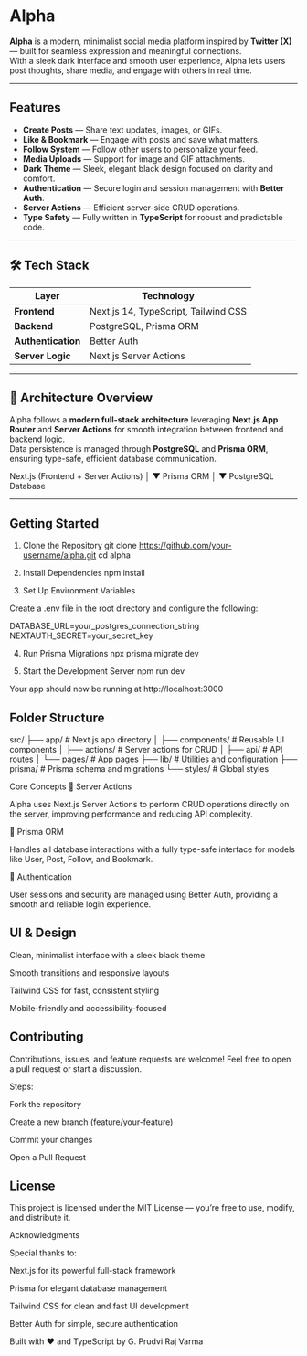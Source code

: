 # Alpha

**Alpha** is a modern, minimalist social media platform inspired by **Twitter (X)** — built for seamless expression and meaningful connections.  
With a sleek dark interface and smooth user experience, Alpha lets users post thoughts, share media, and engage with others in real time.

---

## Features

- **Create Posts** — Share text updates, images, or GIFs.  
- **Like & Bookmark** — Engage with posts and save what matters.  
- **Follow System** — Follow other users to personalize your feed.  
- **Media Uploads** — Support for image and GIF attachments.  
- **Dark Theme** — Sleek, elegant black design focused on clarity and comfort.  
- **Authentication** — Secure login and session management with **Better Auth**.  
- **Server Actions** — Efficient server-side CRUD operations.  
- **Type Safety** — Fully written in **TypeScript** for robust and predictable code.

---

## 🛠️ Tech Stack

| Layer | Technology |
|-------|-------------|
| **Frontend** | Next.js 14, TypeScript, Tailwind CSS |
| **Backend** | PostgreSQL, Prisma ORM |
| **Authentication** | Better Auth |
| **Server Logic** | Next.js Server Actions |

---

## 🧭 Architecture Overview

Alpha follows a **modern full-stack architecture** leveraging **Next.js App Router** and **Server Actions** for smooth integration between frontend and backend logic.  
Data persistence is managed through **PostgreSQL** and **Prisma ORM**, ensuring type-safe, efficient database communication.

Next.js (Frontend + Server Actions)
│
▼
Prisma ORM
│
▼
PostgreSQL Database


---

## Getting Started

1. Clone the Repository
git clone https://github.com/your-username/alpha.git
cd alpha

2. Install Dependencies
npm install

3. Set Up Environment Variables

Create a .env file in the root directory and configure the following:

DATABASE_URL=your_postgres_connection_string
NEXTAUTH_SECRET=your_secret_key

4. Run Prisma Migrations
npx prisma migrate dev

5. Start the Development Server
npm run dev


Your app should now be running at http://localhost:3000

## Folder Structure
src/
 ├── app/                 # Next.js app directory
 │    ├── components/     # Reusable UI components
 │    ├── actions/        # Server actions for CRUD
 │    ├── api/            # API routes
 │    └── pages/          # App pages
 ├── lib/                 # Utilities and configuration
 ├── prisma/              # Prisma schema and migrations
 └── styles/              # Global styles

Core Concepts
🔸 Server Actions

Alpha uses Next.js Server Actions to perform CRUD operations directly on the server, improving performance and reducing API complexity.

🔸 Prisma ORM

Handles all database interactions with a fully type-safe interface for models like User, Post, Follow, and Bookmark.

🔸 Authentication

User sessions and security are managed using Better Auth, providing a smooth and reliable login experience.

## UI & Design

Clean, minimalist interface with a sleek black theme

Smooth transitions and responsive layouts

Tailwind CSS for fast, consistent styling

Mobile-friendly and accessibility-focused

## Contributing

Contributions, issues, and feature requests are welcome!
Feel free to open a pull request or start a discussion.

Steps:

Fork the repository

Create a new branch (feature/your-feature)

Commit your changes

Open a Pull Request

## License

This project is licensed under the MIT License — you’re free to use, modify, and distribute it.

Acknowledgments

Special thanks to:

Next.js for its powerful full-stack framework

Prisma for elegant database management

Tailwind CSS for clean and fast UI development

Better Auth for simple, secure authentication

Built with ❤️ and TypeScript by G. Prudvi Raj Varma

